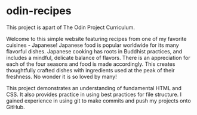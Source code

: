 # odin-recipes

This project is apart of The Odin Project Curriculum.

Welcome to this simple website featuring recipes from one of my favorite cuisines - Japanese! Japanese food is popular worldwide for its many flavorful dishes. Japanese cooking has roots in Buddhist practices, and includes a mindful, delicate balance of flavors. There is an appreciation for each of the four seasons and food is made accordingly. This creates thoughtfully crafted dishes with ingredients used at the peak of their freshness. No wonder it is so loved by many!

This project demonstrates an understanding of fundamental HTML and CSS. It also provides practice in using best practices for file structure. I gained experience in using git to make commits and push my projects onto GitHub.

